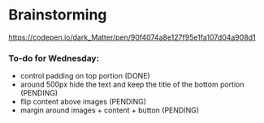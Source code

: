 # Brainstorming
https://codepen.io/dark_Matter/pen/90f4074a8e127f95e1fa107d04a908d1


### To-do for Wednesday:
- control padding on top portion (DONE)
- around 500px hide the text and keep the title of the bottom portion (PENDING)
- flip content above images (PENDING)
- margin around images + content + button (PENDING)
